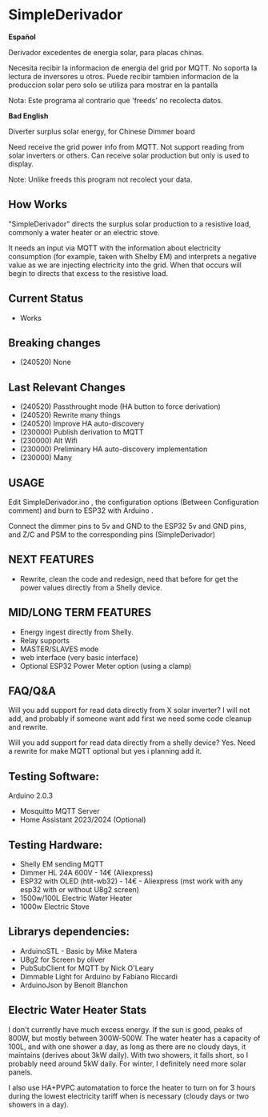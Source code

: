 # SimpleDerivador

**Español**

Derivador excedentes de energia solar, para placas chinas.

Necesita recibir la informacion de energia del grid por MQTT. No soporta la lectura de  inversores u otros.
Puede recibir tambien informacion de la produccion solar pero solo se utiliza para mostrar en la pantalla

Nota: Este programa al contrario que 'freeds' no recolecta datos.

**Bad English**

Diverter surplus solar energy, for Chinese Dimmer board

Need receive the grid power info from MQTT. Not support reading from solar inverters or others.
Can receive solar production but only is used to display.

Note: Unlike freeds this program not recolect your data.

## How Works

"SimpleDerivador" directs the surplus solar production to a resistive load, commonly a water heater or an electric stove.

It needs an input via MQTT with the information about electricity consumption (for example, taken with Shelby EM) and 
interprets a negative value as we are injecting electricity into the grid. When that occurs will begin to directs that excess 
to the resistive load.

## Current Status
  * Works

## Breaking changes
  * (240520) None

## Last Relevant Changes
  * (240520) Passthrought mode (HA button to force derivation)
  * (240520) Rewrite many things
  * (240520) Improve HA auto-discovery
  * (230000) Publish derivation to MQTT 
  * (230000) Alt Wifi
  * (230000) Preliminary HA auto-discovery implementation
  * (230000) Many

## USAGE

Edit SimpleDerivador.ino , the configuration options (Between Configuration comment) and burn to ESP32 with Arduino .

Connect the dimmer pins to 5v and GND to the ESP32 5v and GND pins, and Z/C and PSM to the 
corresponding pins (SimpleDerivador)

## NEXT FEATURES
  * Rewrite, clean the code and redesign, need that before for get the power values directly from a Shelly device. 

## MID/LONG TERM FEATURES

  * Energy ingest directly from Shelly.
  * Relay supports
  * MASTER/SLAVES mode
  * web interface (very basic interface)
  * Optional ESP32 Power Meter option (using a clamp)

## FAQ/Q&A

Will you add support for read data directly from X solar inverter? I will not add, and probably if someone want add 
first we need some code cleanup and rewrite. 

Will you add support for read data directly from a shelly device? Yes. Need a rewrite for make MQTT optional but yes i planning add it.


## Testing Software:

Arduino 2.0.3

  * Mosquitto MQTT Server
  * Home Assistant 2023/2024 (Optional)

## Testing Hardware:

  * Shelly EM sending MQTT 
  * Dimmer HL 24A 600V - 14€ (Aliexpress)
  * ESP32 with OLED (htit-wb32) - 14€ - Aliexpress (mst work with any esp32 with or without U8g2 screen)
  * 1500w/100L Electric Water Heater
  * 1000w Electric Stove

## Librarys dependencies:

  * ArduinoSTL - Basic by Mike Matera
  * U8g2 for Screen by oliver
  * PubSubClient for MQTT by Nick O'Leary
  * Dimmable Light for Arduino by Fabiano Riccardi
  * ArduinoJson by Benoit Blanchon

## Electric Water Heater Stats

I don't currently have much excess energy. If the sun is good, peaks of 800W, but mostly between 300W-500W. The water heater has a capacity of 100L, 
and with one shower a day, as long as there are no cloudy days, it maintains (derives about 3kW daily). With two showers, it falls short, so I probably 
need around 5kW daily. For winter, I definitely need more solar panels. 

I also use HA+PVPC automatation to force the heater to turn on for 3 hours during  the lowest electricity tariff when is necessary (cloudy days or 
two showers in a day).
